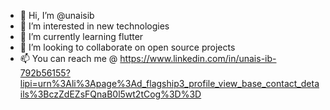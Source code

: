 - 👋 Hi, I’m @unaisib
- 👀 I’m interested in new technologies
- 🌱 I’m currently learning flutter
- 💞️ I’m looking to collaborate on open source projects
- 📫 You can reach me @ https://www.linkedin.com/in/unais-ib-792b56155?lipi=urn%3Ali%3Apage%3Ad_flagship3_profile_view_base_contact_details%3BczZdEZsFQnaB0l5wt2tCog%3D%3D

<!---
unaisib/unaisib is a ✨ special ✨ repository because its `README.md` (this file) appears on your GitHub profile.
You can click the Preview link to take a look at your changes.
--->
